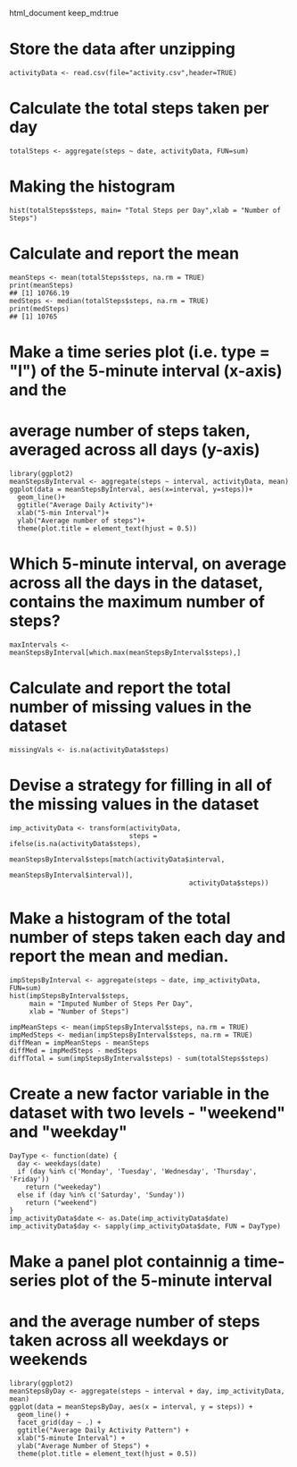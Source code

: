 html_document
keep_md:true

# Store the data after unzipping
```{r}
activityData <- read.csv(file="activity.csv",header=TRUE)
```
# Calculate the total steps taken per day
```{r}
totalSteps <- aggregate(steps ~ date, activityData, FUN=sum)
```
# Making the histogram
```{r}
hist(totalSteps$steps, main= "Total Steps per Day",xlab = "Number of Steps")
```
# Calculate and report the mean
```{r}
meanSteps <- mean(totalSteps$steps, na.rm = TRUE)
print(meanSteps)
## [1] 10766.19
medSteps <- median(totalSteps$steps, na.rm = TRUE)
print(medSteps)
## [1] 10765
```
# Make a time series plot (i.e. type = "l") of the 5-minute interval (x-axis) and the 
# average number of steps taken, averaged across all days (y-axis)
```{r}
library(ggplot2)
meanStepsByInterval <- aggregate(steps ~ interval, activityData, mean)
ggplot(data = meanStepsByInterval, aes(x=interval, y=steps))+
  geom_line()+
  ggtitle("Average Daily Activity")+
  xlab("5-min Interval")+
  ylab("Average number of steps")+
  theme(plot.title = element_text(hjust = 0.5))
```
# Which 5-minute interval, on average across all the days in the dataset, contains the maximum number of steps?
```{r}
maxIntervals <- meanStepsByInterval[which.max(meanStepsByInterval$steps),]
```
# Calculate and report the total number of missing values in the dataset
```{r}
missingVals <- is.na(activityData$steps)
```
# Devise a strategy for filling in all of the missing values in the dataset
```{r}
imp_activityData <- transform(activityData,
                              steps = ifelse(is.na(activityData$steps),
                                             meanStepsByInterval$steps[match(activityData$interval,
                                                                             meanStepsByInterval$interval)],
                                             activityData$steps))
```
# Make a histogram of the total number of steps taken each day and report the mean and median.
```{r}
impStepsByInterval <- aggregate(steps ~ date, imp_activityData, FUN=sum)
hist(impStepsByInterval$steps,
     main = "Imputed Number of Steps Per Day",
     xlab = "Number of Steps")

impMeanSteps <- mean(impStepsByInterval$steps, na.rm = TRUE)
impMedSteps <- median(impStepsByInterval$steps, na.rm = TRUE)
diffMean = impMeanSteps - meanSteps
diffMed = impMedSteps - medSteps
diffTotal = sum(impStepsByInterval$steps) - sum(totalSteps$steps)
```
# Create a new factor variable in the dataset with two levels - "weekend" and "weekday"
```{r}
DayType <- function(date) {
  day <- weekdays(date)
  if (day %in% c('Monday', 'Tuesday', 'Wednesday', 'Thursday', 'Friday'))
    return ("weekeday")
  else if (day %in% c('Saturday', 'Sunday'))
    return ("weekend")
}
imp_activityData$date <- as.Date(imp_activityData$date)
imp_activityData$day <- sapply(imp_activityData$date, FUN = DayType)
```
# Make a panel plot containnig a time-series plot of the 5-minute interval
# and the average number of steps taken across all weekdays or weekends
```{r}
library(ggplot2)
meanStepsByDay <- aggregate(steps ~ interval + day, imp_activityData, mean)
ggplot(data = meanStepsByDay, aes(x = interval, y = steps)) + 
  geom_line() +
  facet_grid(day ~ .) +
  ggtitle("Average Daily Activity Pattern") +
  xlab("5-minute Interval") +
  ylab("Average Number of Steps") +
  theme(plot.title = element_text(hjust = 0.5))
```